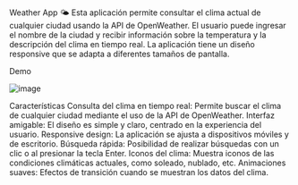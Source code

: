 Weather App 🌤️
Esta aplicación permite consultar el clima actual de cualquier ciudad usando la API de OpenWeather. El usuario puede ingresar el nombre de la ciudad y recibir información sobre la temperatura y la descripción del clima en tiempo real. La aplicación tiene un diseño responsive que se adapta a diferentes tamaños de pantalla.

Demo

![image](https://github.com/user-attachments/assets/49d376ab-a824-4708-9f52-6dc2b522a206)


Características
Consulta del clima en tiempo real: Permite buscar el clima de cualquier ciudad mediante el uso de la API de OpenWeather.
Interfaz amigable: El diseño es simple y claro, centrado en la experiencia del usuario.
Responsive design: La aplicación se ajusta a dispositivos móviles y de escritorio.
Búsqueda rápida: Posibilidad de realizar búsquedas con un clic o al presionar la tecla Enter.
Iconos del clima: Muestra iconos de las condiciones climáticas actuales, como soleado, nublado, etc.
Animaciones suaves: Efectos de transición cuando se muestran los datos del clima.

